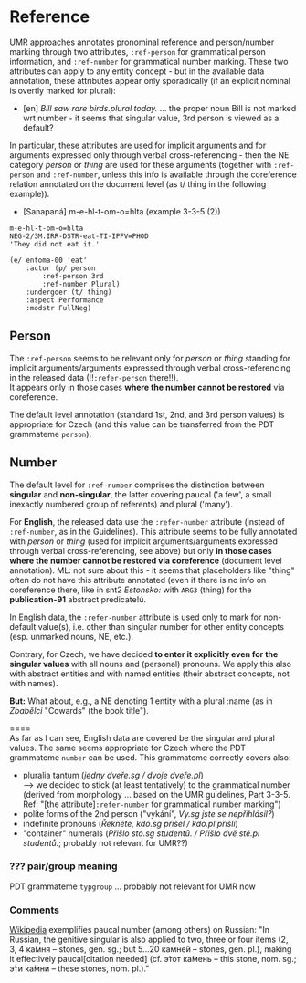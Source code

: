 # Reference

UMR approaches  annotates pronominal reference and person/number marking through two attributes, `:ref-person` for grammatical person information, and `:ref-number` for grammatical number marking. These two attributes can apply to any entity concept - but in the available data annotation, these attributes appear only sporadically (if an explicit nominal is overtly marked for plural):

* [en] _Bill saw rare birds.plural today._ 
... the proper noun Bill is not marked wrt number - it seems that singular value, 3rd person is viewed as a default?

In particular, these attributes are used for implicit arguments and for arguments expressed only through verbal cross-referencing - then the NE category _person_ or _thing_ are used for these arguments (together with `:ref-person` and `:ref-number`, unless this info is available through the coreference relation annotated on the document level (as t/ thing in the following example)). 

* [Sanapaná] m-e-hl-t-om-o=hlta (example 3-3-5 (2))
```
m-e-hl-t-om-o=hlta 
NEG-2/3M.IRR-DSTR-eat-TI-IPFV=PHOD
'They did not eat it.'

(e/ entoma-00 'eat'
	:actor (p/ person
		:ref-person 3rd
		:ref-number Plural)
	:undergoer (t/ thing) 
	:aspect Performance
	:modstr FullNeg)
```


## Person

The `:ref-person` seems to be relevant only for  _person_ or _thing_ standing for implicit arguments/arguments expressed through verbal cross-referencing in the released data (!!`:refer-person` there!!).  
It appears only in those cases **where the number cannot be restored** via coreference.


The default level annotation (standard 1st, 2nd, and 3rd person values) is appropriate for Czech (and this value can be transferred from the PDT grammateme `person`).

## Number

The default level for `:ref-number` comprises the distinction between **singular** and **non-singular**, the latter covering paucal ('a few', a small inexactly numbered group of referents) and plural ('many').

For **English**, the released data use the `:refer-number` attribute (instead of `:ref-number`, as in the Guidelines). This attribute seems to be fully  annotated with  _person_ or _thing_ (used for implicit arguments/arguments expressed through verbal cross-referencing, see above) but only **in those cases where the number cannot be restored via coreference** (document level annotation).  ML: not sure about this - it seems that placeholders like "thing" often do not have this attribute annotated (even if there is no info on coreference there, like in snt2 _Estonsko:_ with `ARG3` (thing) for the **publication-91** abstract predicate!ú.

In English data, the `:refer-number` attribute is used only to mark for non-default value(s), i.e. other than singular number for other entity concepts (esp. unmarked nouns, NE, etc.).

Contrary, for Czech, we have decided **to enter it explicitly even for the singular values** with all nouns and (personal) pronouns. We apply this also with abstract entities and with named entities (their abstract concepts, not with names). 

**But:** What about, e.g., a NE denoting 1 entity with a plural :name (as in _Zbabělci_ "Cowards" (the book title").  


====  
As far as I can see, English data are covered be the singular and plural values. The same seems appropriate for Czech where the PDT grammateme `number` can be used. This grammateme correctly covers also: 
- pluralia tantum (_jedny dveře.sg / dvoje dveře.pl_)   
-->  we decided to stick (at least tentatively) to the grammatical number (derived from morphology ... based on the UMR guidelines, Part 3-3-5. Ref: "[the attribute]`:refer-number` for grammatical number marking")
- polite forms of the 2nd person ("vykání", _Vy.sg jste se nepřihlásil?_)
- indefinite pronouns (_Řekněte, kdo.sg přišel / kdo.pl přišli_)
- "container" numerals (_Přišlo sto.sg studentů. / Přišlo dvě stě.pl studentů._; probably not relevant for UMR??)

### ??? pair/group meaning

PDT grammateme `typgroup` ... probably not relevant for UMR now

### Comments
[Wikipedia](https://en.wikipedia.org/wiki/Grammatical_number#Paucal) exemplifies paucal number (among others) on Russian: "In Russian, the genitive singular is also applied to two, three or four items (2, 3, 4 ка́мня – stones, gen. sg.; but 5...20 камне́й – stones, gen. pl.), making it effectively paucal[citation needed] (cf. э́тот ка́мень – this stone, nom. sg.; э́ти ка́мни – these stones, nom. pl.)."




 

